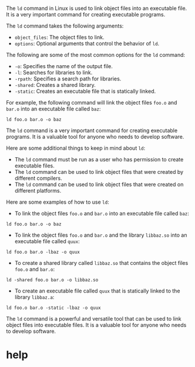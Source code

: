 # 

The `ld` command in Linux is used to link object files into an executable file. It is a very important command for creating executable programs.

The `ld` command takes the following arguments:

* `object_files`: The object files to link.
* `options`: Optional arguments that control the behavior of `ld`.

The following are some of the most common options for the `ld` command:

* `-o`: Specifies the name of the output file.
* `-l`: Searches for libraries to link.
* `-rpath`: Specifies a search path for libraries.
* `-shared`: Creates a shared library.
* `-static`: Creates an executable file that is statically linked.

For example, the following command will link the object files `foo.o` and `bar.o` into an executable file called `baz`:

```
ld foo.o bar.o -o baz
```

The `ld` command is a very important command for creating executable programs. It is a valuable tool for anyone who needs to develop software.

Here are some additional things to keep in mind about `ld`:

* The `ld` command must be run as a user who has permission to create executable files.
* The `ld` command can be used to link object files that were created by different compilers.
* The `ld` command can be used to link object files that were created on different platforms.

Here are some examples of how to use `ld`:

* To link the object files `foo.o` and `bar.o` into an executable file called `baz`:
```
ld foo.o bar.o -o baz
```
* To link the object files `foo.o` and `bar.o` and the library `libbaz.so` into an executable file called `quux`:
```
ld foo.o bar.o -lbaz -o quux
```
* To create a shared library called `libbaz.so` that contains the object files `foo.o` and `bar.o`:
```
ld -shared foo.o bar.o -o libbaz.so
```
* To create an executable file called `quux` that is statically linked to the library `libbaz.a`:
```
ld foo.o bar.o -static -lbaz -o quux
```

The `ld` command is a powerful and versatile tool that can be used to link object files into executable files. It is a valuable tool for anyone who needs to develop software.



# help 

```

```


